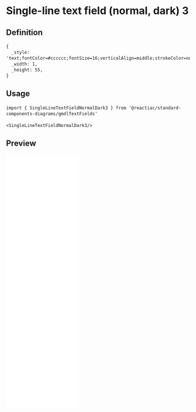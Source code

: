 # Single-line text field (normal, dark) 3

## Definition

```
{
  _style: 'text;fontColor=#cccccc;fontSize=16;verticalAlign=middle;strokeColor=none;fillColor=none;whiteSpace=wrap;html=1;',
  _width: 1,
  _height: 55,
}
```

## Usage

```
import { SingleLineTextFieldNormalDark3 } from '@reactiac/standard-components-diagrams/gmdlTextFields'

<SingleLineTextFieldNormalDark3/>
```

## Preview

<img src="./single-line-text-field-normal-dark-3.png" width="200"/>
